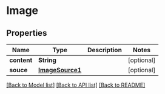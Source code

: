 # Image

## Properties
Name | Type | Description | Notes
------------ | ------------- | ------------- | -------------
**content** | **String** |  | [optional] 
**souce** | [**ImageSource1**](ImageSource1.md) |  | [optional] 

[[Back to Model list]](../README.md#documentation-for-models) [[Back to API list]](../README.md#documentation-for-api-endpoints) [[Back to README]](../README.md)


